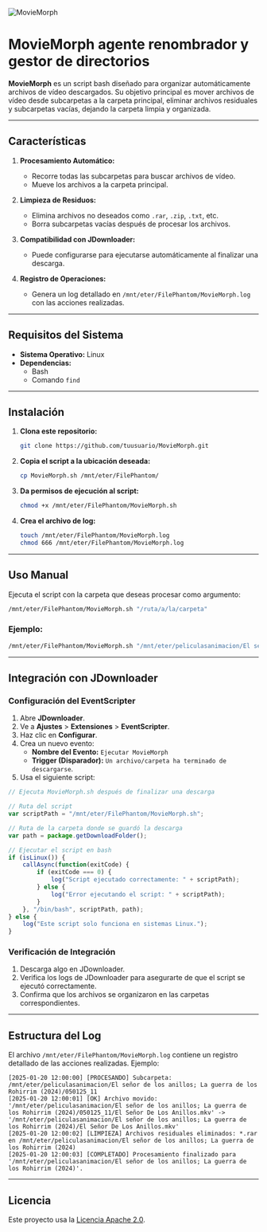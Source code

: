 ![MovieMorph](https://github.com/user-attachments/assets/682da312-ea00-40e9-85bd-c17cb0f7bb1a)

# MovieMorph agente renombrador y gestor de directorios

**MovieMorph** es un script bash diseñado para organizar automáticamente archivos de vídeo descargados. Su objetivo principal es mover archivos de vídeo desde subcarpetas a la carpeta principal, eliminar archivos residuales y subcarpetas vacías, dejando la carpeta limpia y organizada.

---

## **Características**

1. **Procesamiento Automático:**
   - Recorre todas las subcarpetas para buscar archivos de vídeo.
   - Mueve los archivos a la carpeta principal.

2. **Limpieza de Residuos:**
   - Elimina archivos no deseados como `.rar`, `.zip`, `.txt`, etc.
   - Borra subcarpetas vacías después de procesar los archivos.

3. **Compatibilidad con JDownloader:**
   - Puede configurarse para ejecutarse automáticamente al finalizar una descarga.

4. **Registro de Operaciones:**
   - Genera un log detallado en `/mnt/eter/FilePhantom/MovieMorph.log` con las acciones realizadas.

---

## **Requisitos del Sistema**

- **Sistema Operativo:** Linux
- **Dependencias:**
  - Bash
  - Comando `find`

---

## **Instalación**

1. **Clona este repositorio:**
   ```bash
   git clone https://github.com/tuusuario/MovieMorph.git
   ```

2. **Copia el script a la ubicación deseada:**
   ```bash
   cp MovieMorph.sh /mnt/eter/FilePhantom/
   ```

3. **Da permisos de ejecución al script:**
   ```bash
   chmod +x /mnt/eter/FilePhantom/MovieMorph.sh
   ```

4. **Crea el archivo de log:**
   ```bash
   touch /mnt/eter/FilePhantom/MovieMorph.log
   chmod 666 /mnt/eter/FilePhantom/MovieMorph.log
   ```

---

## **Uso Manual**

Ejecuta el script con la carpeta que deseas procesar como argumento:

```bash
/mnt/eter/FilePhantom/MovieMorph.sh "/ruta/a/la/carpeta"
```

### **Ejemplo:**

```bash
/mnt/eter/FilePhantom/MovieMorph.sh "/mnt/eter/peliculasanimacion/El señor de los anillos; La guerra de los Rohirrim (2024)"
```

---

## **Integración con JDownloader**

### **Configuración del EventScripter**

1. Abre **JDownloader**.
2. Ve a **Ajustes** > **Extensiones** > **EventScripter**.
3. Haz clic en **Configurar**.
4. Crea un nuevo evento:
   - **Nombre del Evento:** `Ejecutar MovieMorph`
   - **Trigger (Disparador):** `Un archivo/carpeta ha terminado de descargarse`.
5. Usa el siguiente script:

```javascript
// Ejecuta MovieMorph.sh después de finalizar una descarga

// Ruta del script
var scriptPath = "/mnt/eter/FilePhantom/MovieMorph.sh";

// Ruta de la carpeta donde se guardó la descarga
var path = package.getDownloadFolder();

// Ejecutar el script en bash
if (isLinux()) {
    callAsync(function(exitCode) {
        if (exitCode === 0) {
            log("Script ejecutado correctamente: " + scriptPath);
        } else {
            log("Error ejecutando el script: " + scriptPath);
        }
    }, "/bin/bash", scriptPath, path);
} else {
    log("Este script solo funciona en sistemas Linux.");
}
```

### **Verificación de Integración**
1. Descarga algo en JDownloader.
2. Verifica los logs de JDownloader para asegurarte de que el script se ejecutó correctamente.
3. Confirma que los archivos se organizaron en las carpetas correspondientes.

---

## **Estructura del Log**

El archivo `/mnt/eter/FilePhantom/MovieMorph.log` contiene un registro detallado de las acciones realizadas. Ejemplo:

```
[2025-01-20 12:00:00] [PROCESANDO] Subcarpeta: /mnt/eter/peliculasanimacion/El señor de los anillos; La guerra de los Rohirrim (2024)/050125_11
[2025-01-20 12:00:01] [OK] Archivo movido: '/mnt/eter/peliculasanimacion/El señor de los anillos; La guerra de los Rohirrim (2024)/050125_11/El Señor De Los Anillos.mkv' -> '/mnt/eter/peliculasanimacion/El señor de los anillos; La guerra de los Rohirrim (2024)/El Señor De Los Anillos.mkv'
[2025-01-20 12:00:02] [LIMPIEZA] Archivos residuales eliminados: *.rar en /mnt/eter/peliculasanimacion/El señor de los anillos; La guerra de los Rohirrim (2024)
[2025-01-20 12:00:03] [COMPLETADO] Procesamiento finalizado para '/mnt/eter/peliculasanimacion/El señor de los anillos; La guerra de los Rohirrim (2024)'.
```

---
## Licencia

Este proyecto usa la [Licencia Apache 2.0](LICENSE).
